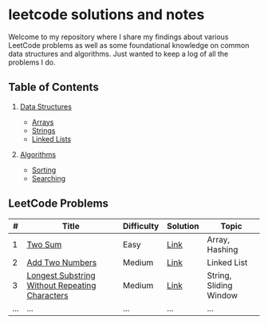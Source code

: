 # leetcode solutions and notes


Welcome to my repository where I share my findings about various LeetCode problems as well as some foundational knowledge on common data structures and algorithms.
Just wanted to keep a log of all the problems I do.

## Table of Contents

1. [Data Structures](#data-structures)
   - [Arrays](./md/arrays.md)
   - [Strings](./md/strings.md)
   - [Linked Lists](md/linked-lists.md)

2. [Algorithms](#algorithms)
   - [Sorting](./md/alg-sorting.md)
   - [Searching](./md/alg-searching.md)
   

## LeetCode Problems

| #  | Title                | Difficulty | Solution                      | Topic           |
|----|----------------------|------------|-------------------------------|-----------------|
| 1  | [Two Sum](https://leetcode.com/problems/two-sum/)             | Easy   | [Link](./solutions/two-sum.md)     | Array, Hashing  |
| 2  | [Add Two Numbers](https://leetcode.com/problems/add-two-numbers/)     | Medium | [Link](./solutions/add-two-numbers.md) | Linked List     |
| 3  | [Longest Substring Without Repeating Characters](https://leetcode.com/problems/longest-substring-without-repeating-characters/) | Medium | [Link](./solutions/longest-substring.md) | String, Sliding Window |
| ...| ...                  | ...      | ...                           | ...             |

